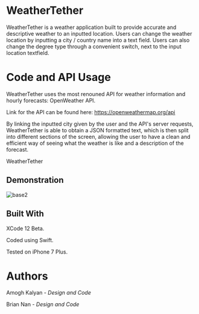 # WeatherTether

WeatherTether is a weather application built to provide accurate and descriptive weather to an inputted location. Users can change the weather location by inputting a city / country name into a text field. Users can also change the degree type through a convenient switch, next to the input location textfield. 

# Code and API Usage

WeatherTether uses the most renouned API for weather information and hourly forecasts: OpenWeather API. 

Link for the API can be found here: https://openweathermap.org/api

By linking the inputted city given by the user and the API's server requests, WeatherTether is able to obtain a JSON formatted text, which is then split into different sections of the screen, allowing the user to have a clean and efficient way of seeing what the weather is like and a description of the forecast.

WeatherTether

## Demonstration

![base2](https://user-images.githubusercontent.com/80735346/112769802-fe853d80-8ff0-11eb-92d7-894df27da398.jpg)




## Built With

XCode 12 Beta.

Coded using Swift.

Tested on iPhone 7 Plus.


# Authors

Amogh Kalyan - *Design and Code*

Brian Nan - *Design and Code*

